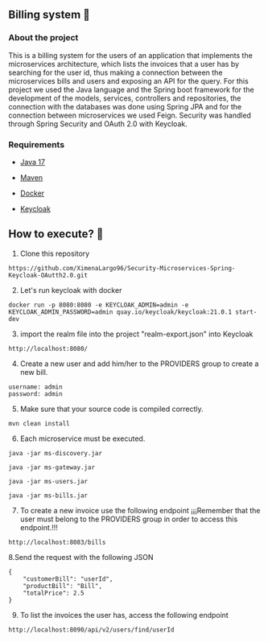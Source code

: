 ## Billing system 💸

### About the project
This is a billing system for the users of an application that implements the microservices architecture, which lists the invoices that a user has by searching for the user id, thus making a connection between the microservices bills and users and exposing an API for the query. For this project we used the Java language and the Spring boot framework for the development of the models, services, controllers and repositories, the connection with the databases was done using Spring JPA and for the connection between microservices we used Feign. Security was handled through Spring Security and OAuth 2.0 with Keycloak.

### Requirements

- [Java 17](https://www.oracle.com/co/java/technologies/downloads/#java17)

- [Maven](https://maven.apache.org/download.cgi)

- [Docker](https://www.docker.com/products/docker-desktop/)

- [Keycloak](https://www.keycloak.org)

## How to execute? 🚀

1. Clone this repository
```
https://github.com/XimenaLargo96/Security-Microservices-Spring-Keycloak-OAutth2.0.git
```

2. Let's run keycloak with docker
```
docker run -p 8080:8080 -e KEYCLOAK_ADMIN=admin -e KEYCLOAK_ADMIN_PASSWORD=admin quay.io/keycloak/keycloak:21.0.1 start-dev
```

3. import the realm file into the project "realm-export.json" into Keycloak

```
http://localhost:8080/
```
4. Create a new user and add him/her to the PROVIDERS group to create a new bill.
```
username: admin
password: admin
```

5. Make sure that your source code is compiled correctly.
```
mvn clean install
```
6. Each microservice must be executed.
```
java -jar ms-discovery.jar
```
```
java -jar ms-gateway.jar
```
```
java -jar ms-users.jar
```
```
java -jar ms-bills.jar
```
7. To create a new invoice use the following endpoint ¡¡¡Remember that the user must belong to the PROVIDERS group in order to access this endpoint.!!!
```
http://localhost:8083/bills
```
8.Send the request with the following JSON
```
{
    "customerBill": "userId",
    "productBill": "Bill",
    "totalPrice": 2.5
}
```
9. To list the invoices the user has, access the following endpoint
```
http://localhost:8090/api/v2/users/find/userId
```
